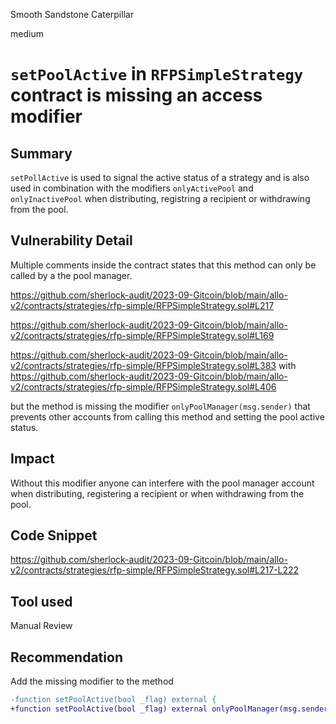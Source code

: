 Smooth Sandstone Caterpillar

medium

# `setPoolActive` in `RFPSimpleStrategy` contract is missing an access modifier

## Summary

`setPollActive` is used to signal the active status of a strategy and is also used in combination with the modifiers `onlyActivePool` and `onlyInactivePool` when distributing, registring a recipient or withdrawing from the pool.


## Vulnerability Detail

Multiple comments inside the contract states that this method can only be called by a the pool manager. 

https://github.com/sherlock-audit/2023-09-Gitcoin/blob/main/allo-v2/contracts/strategies/rfp-simple/RFPSimpleStrategy.sol#L217


https://github.com/sherlock-audit/2023-09-Gitcoin/blob/main/allo-v2/contracts/strategies/rfp-simple/RFPSimpleStrategy.sol#L169

https://github.com/sherlock-audit/2023-09-Gitcoin/blob/main/allo-v2/contracts/strategies/rfp-simple/RFPSimpleStrategy.sol#L383 with https://github.com/sherlock-audit/2023-09-Gitcoin/blob/main/allo-v2/contracts/strategies/rfp-simple/RFPSimpleStrategy.sol#L406

but the method is missing the modifier `onlyPoolManager(msg.sender)` that prevents other accounts from calling this method and setting the pool active status.

## Impact

Without this modifier anyone can interfere with the pool manager account when distributing, registering a recipient or when withdrawing from the pool.


## Code Snippet

https://github.com/sherlock-audit/2023-09-Gitcoin/blob/main/allo-v2/contracts/strategies/rfp-simple/RFPSimpleStrategy.sol#L217-L222

## Tool used

Manual Review

## Recommendation

Add the missing modifier to the method

```diff
-function setPoolActive(bool _flag) external {
+function setPoolActive(bool _flag) external onlyPoolManager(msg.sender) {
```